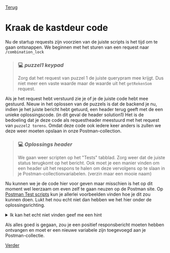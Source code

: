 [Terug](03.%20getTowerOrder.md)

# Kraak de kastdeur code

Nu de startup requests zijn voorzien van de juiste scripts is het tijd om te gaan ontsnappen. We beginnen met het sturen van een request naar `/combination_lock`

> ### :computer: ***puzzel1 keypad***
> 
> Zorg dat het request van puzzel 1 de juiste querypram mee krijgt. Dus niet meer een vaste waarde maar de waarde uit het `getRekenSom` request.



Als je het request hebt verstuurd zie je of je de juiste code hebt mee gestuurd. Nieuw in het oplossen van de puzzels is dat de backend je nu, indien je het juiste bericht hebt getuurd, een header terug geeft met de een unieke oplossingscode. (in dit geval de header solution1) Het is de bedoeling dat je deze code als requestheader meestuurd met het request van `puzzel2 torens`. Omdat deze code ook iedere keer anders is zullen we deze weer moeten opslaan in onze Postman-collection.

> ### :computer: ***Oplossings header***
> 
> We gaan weer scripten op het "Tests" tabblad. Zorg weer dat de juiste status terugkomt op het bericht. Ook moet je een manier vinden om een header uit het respons te halen om deze vervolgens op te slaan in je Postman-collectionvariabelen. (verzin maar een mooie naam)



Nu kunnen we je de code hier voor geven maar misschien is het op dit moment wel leerzaam om even zelf te gaan neuzen op de Postman site. Op <a href="https://learning.postman.com/docs/writing-scripts/script-references/test-examples/" target="_blank">Postman Test scripts</a> kun je allerlei voorbeelden vinden hoe je dit zou kunnen doen.  Lukt het nou echt niet dan hebben we het hier onder de oplossingsrichting.

<details>
<summary>Ik kan het echt niet vinden geef me een hint</summary>

### Hint

Om een header uit je respons te halen kun je de volgende code gebruiken

```javascript
    pm.response.headers.get('headername')
```

</details>

Als alles goed is gegaan, zou je een positief responsbericht moeten hebben ontvangen en moet er een nieuwe variabele zijn toegevoegd aan je Postman-collectie.

[Verder](05.%20puzzle2.md)
